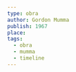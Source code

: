```yaml
---
type: obra
author: Gordon Mumma
publish: 1967
place: 
tags:
  - obra
  - mumma
  - timeline
---
```

<span  
class='ob-timelines'  
data-date='1967-01-01-00'  
data-title='Hornpipe'
data-img="https://encrypted-tbn0.gstatic.com/images?q=tbn:ANd9GcSVgaV2Andf6kvaNzUd1V_JYBucJZ-1LPEtHQ&s"
data-type='range'  
data-end='1967-10-01-00'>  
</span>